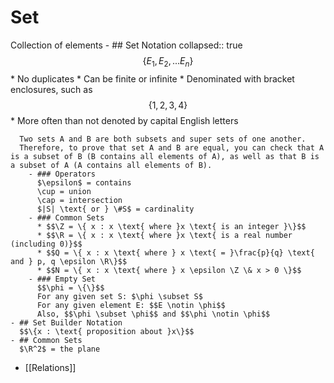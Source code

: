 # Set
Collection of elements
	- ## Set Notation
	  collapsed:: true
	  $$\{ E_1, E_2, ... E_n \}$$
	  * No duplicates
	  * Can be finite or infinite
	  * Denominated with bracket enclosures, such as $$\{ 1, 2, 3, 4\}$$
	  * More often than not denoted by capital English letters
	  
	  Two sets A and B are both subsets and super sets of one another.
	  Therefore, to prove that set A and B are equal, you can check that A is a subset of B (B contains all elements of A), as well as that B is a subset of A (A contains all elements of B).
		- ### Operators
		  $\epsilon$ = contains
		  \cup = union
		  \cap = intersection
		  $|S| \text{ or } \#S$ = cardinality
		- ### Common Sets
		  * $$\Z = \{ x : x \text{ where }x \text{ is an integer }\}$$
		  * $$\R = \{ x : x \text{ where }x \text{ is a real number (including 0)}$$
		  * $$Q = \{ x : x \text{ where } x \text{ = }\frac{p}{q} \text{ and } p, q \epsilon \R\}$$
		  * $$N = \{ x : x \text{ where } x \epsilon \Z \& x > 0 \}$$
		- ### Empty Set
		  $$\phi = \{\}$$
		  For any given set S: $\phi \subset S$
		  For any given element E: $$E \notin \phi$$
		  Also, $$\phi \subset \phi$$ and $$\phi \notin \phi$$
	- ## Set Builder Notation
	  $$\{x : \text{ proposition about }x\}$$
	- ## Common Sets
	  $\R^2$ = the plane
- [[Relations]]